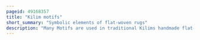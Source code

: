 ```yaml
---
pageid: 49168357
title: "Kilim motifs"
short_summary: "Symbolic elements of flat-woven rugs"
description: "Many Motifs are used in traditional Kilims handmade flat-woven Rugs each with many Variations. In turkish Anatolia particularly village Women weave Themes important for their Lives into their Rugs whether before Marriage or during married Life. Some motifs Represent Desires, such as for Happiness and Children ; Others, for Protection against Threats such as Wolves and Scorpions, or against the evil Eye. These Motifs were often matched when woven on Kilims into Patterns. The Meanings of Kilim Patterns have also faded with the Fading of Tribal and Village Cultures in the 20th Century."
---
```

